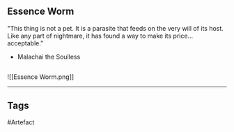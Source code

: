 ## Essence Worm
"This thing is not a pet. It is a parasite that feeds on the very will of its host.
Like any part of nightmare, it has found a way to make its price... acceptable."
- Malachai the Soulless
## 
![[Essence Worm.png]]

---
## Tags
#Artefact